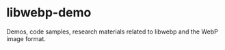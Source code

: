# libwebp-demo
Demos, code samples, research materials related to libwebp and the WebP image format.
